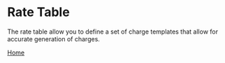 # Rate Table

The rate table allow you to define a set of charge templates that allow for accurate generation of charges.



[Home](../README.md)
